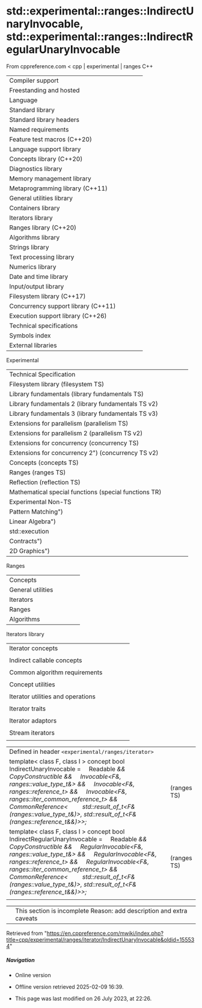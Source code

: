 # std::experimental::ranges::IndirectUnaryInvocable, std::experimental::ranges::IndirectRegularUnaryInvocable

From cppreference.com
< cpp‎ | experimental‎ | ranges
C++

|  |  |  |  |  |
| --- | --- | --- | --- | --- |
| Compiler support | | | | |
| Freestanding and hosted | | | | |
| Language | | | | |
| Standard library | | | | |
| Standard library headers | | | | |
| Named requirements | | | | |
| Feature test macros (C++20) | | | | |
| Language support library | | | | |
| Concepts library (C++20) | | | | |
| Diagnostics library | | | | |
| Memory management library | | | | |
| Metaprogramming library (C++11) | | | | |
| General utilities library | | | | |
| Containers library | | | | |
| Iterators library | | | | |
| Ranges library (C++20) | | | | |
| Algorithms library | | | | |
| Strings library | | | | |
| Text processing library | | | | |
| Numerics library | | | | |
| Date and time library | | | | |
| Input/output library | | | | |
| Filesystem library (C++17) | | | | |
| Concurrency support library (C++11) | | | | |
| Execution support library (C++26) | | | | |
| Technical specifications | | | | |
| Symbols index | | | | |
| External libraries | | | | |

Experimental

|  |  |  |  |  |
| --- | --- | --- | --- | --- |
| Technical Specification | | | | |
| Filesystem library (filesystem TS) | | | | |
| Library fundamentals (library fundamentals TS) | | | | |
| Library fundamentals 2 (library fundamentals TS v2) | | | | |
| Library fundamentals 3 (library fundamentals TS v3) | | | | |
| Extensions for parallelism (parallelism TS) | | | | |
| Extensions for parallelism 2 (parallelism TS v2) | | | | |
| Extensions for concurrency (concurrency TS) | | | | |
| Extensions for concurrency 2") (concurrency TS v2) | | | | |
| Concepts (concepts TS) | | | | |
| Ranges (ranges TS) | | | | |
| Reflection (reflection TS) | | | | |
| Mathematical special functions (special functions TR) | | | | |
| Experimental Non-TS | | | | |
| Pattern Matching") | | | | |
| Linear Algebra") | | | | |
| std::execution | | | | |
| Contracts") | | | | |
| 2D Graphics") | | | | |

Ranges

|  |  |  |  |  |
| --- | --- | --- | --- | --- |
| Concepts | | | | |
| General utilities | | | | |
| Iterators | | | | |
| Ranges | | | | |
| Algorithms | | | | |

Iterators library

|  |  |  |  |  |
| --- | --- | --- | --- | --- |
| Iterator concepts | | | | |
| |  |  |  |  |  | | --- | --- | --- | --- | --- | | Readable | | | | | | Writable | | | | | | WeaklyIncrementable | | | | | | Incrementable | | | | | | |  |  |  |  |  | | --- | --- | --- | --- | --- | | Iterator | | | | | | Sentinel | | | | | | SizedSentinel | | | | | |  | | | | | | |  |  |  |  |  | | --- | --- | --- | --- | --- | | InputIterator | | | | | | ForwardIterator | | | | | | BidirectionalIterator | | | | | | RandomAccessIterator | | | | | | |  |  |  |  |  | | --- | --- | --- | --- | --- | | OutputIterator | | | | | |  | | | | | |  | | | | | |  | | | | | |
| Indirect callable concepts | | | | |
| |  |  |  |  |  | | --- | --- | --- | --- | --- | | ****IndirectUnaryInvocableIndirectRegularUnaryInvocable**** | | | | | | |  |  |  |  |  | | --- | --- | --- | --- | --- | | IndirectUnaryPredicate | | | | | |  | | | | | | |  |  |  |  |  | | --- | --- | --- | --- | --- | | IndirectRelation | | | | | |  | | | | | | |  |  |  |  |  | | --- | --- | --- | --- | --- | | IndirectStrictWeakOrder | | | | | |  | | | | | |
| Common algorithm requirements | | | | |
| |  |  |  |  |  | | --- | --- | --- | --- | --- | | IndirectlyMovable | | | | | | IndirectlyMovableStorable | | | | | |  | | | | | | |  |  |  |  |  | | --- | --- | --- | --- | --- | | IndirectlyCopyable | | | | | | IndirectlyCopyableStorable | | | | | |  | | | | | | |  |  |  |  |  | | --- | --- | --- | --- | --- | | IndirectlySwappable | | | | | | IndirectlyComparable | | | | | |  | | | | | | |  |  |  |  |  | | --- | --- | --- | --- | --- | | Permutable | | | | | | Mergeable | | | | | | Sortable | | | | | |
| Concept utilities | | | | |
| |  |  |  |  |  | | --- | --- | --- | --- | --- | | indirect_result_of | | | | | | |  |  |  |  |  | | --- | --- | --- | --- | --- | | projected | | | | | |
| Iterator utilities and operations | | | | |
| |  |  |  |  |  | | --- | --- | --- | --- | --- | | iter_move") | | | | | | iter_swap") | | | | | | |  |  |  |  |  | | --- | --- | --- | --- | --- | | advance | | | | | | distance | | | | | | |  |  |  |  |  | | --- | --- | --- | --- | --- | | next | | | | | | prev | | | | | |
| Iterator traits | | | | |
| |  |  |  |  |  | | --- | --- | --- | --- | --- | | difference_type | | | | | | value_type | | | | | | reference_trvalue_reference_titer_common_reference_t | | | | | | iterator_category | | | | | | |  |  |  |  |  | | --- | --- | --- | --- | --- | | input_iterator_tagoutput_iterator_tagforward_iterator_tagbidirectional_iterator_tagrandom_access_iterator_tag | | | | | |  | | | | | | |  |  |  |  |  | | --- | --- | --- | --- | --- | | ranges::iterator_traits") | | | | | | std::iterator_traits<InputIterator>std::iterator_traits<OutputIterator>") | | | | | |  | | | | | |  | | | | | |  | | | | | |
| Iterator adaptors | | | | |
| |  |  |  |  |  | | --- | --- | --- | --- | --- | | reverse_iterator") | | | | | | move_iterator") | | | | | | move_sentinel") | | | | | | |  |  |  |  |  | | --- | --- | --- | --- | --- | | back_insert_iterator") | | | | | | front_insert_iterator") | | | | | | insert_iterator") | | | | | | |  |  |  |  |  | | --- | --- | --- | --- | --- | | common_iterator") | | | | | | counted_iterator") | | | | | | default_sentinel") | | | | | | |  |  |  |  |  | | --- | --- | --- | --- | --- | | danglingborrowed_iterator_t | | | | | | unreachable") | | | | | |
| Stream iterators | | | | |
| |  |  |  |  |  | | --- | --- | --- | --- | --- | | istream_iterator") | | | | | | |  |  |  |  |  | | --- | --- | --- | --- | --- | | ostream_iterator") | | | | | | |  |  |  |  |  | | --- | --- | --- | --- | --- | | istreambuf_iterator") | | | | | | |  |  |  |  |  | | --- | --- | --- | --- | --- | | ostreambuf_iterator") | | | | | |

|  |  |  |
| --- | --- | --- |
| Defined in header `<experimental/ranges/iterator>` |  |  |
| template< class F, class I >  concept bool IndirectUnaryInvocable =      Readable<I> && CopyConstructible<F> &&      Invocable<F&, ranges::value_type_t<I>&> &&      Invocable<F&, ranges::reference_t<I>> &&      Invocable<F&, ranges::iter_common_reference_t<I>> &&      CommonReference<          std::result_of_t<F&(ranges::value_type_t<I>&)>, std::result_of_t<F&(ranges::reference_t<I>&&)>>; |  | (ranges TS) |
| template< class F, class I >  concept bool IndirectRegularUnaryInvocable =      Readable<I> && CopyConstructible<F> &&      RegularInvocable<F&, ranges::value_type_t<I>&> &&      RegularInvocable<F&, ranges::reference_t<I>> &&      RegularInvocable<F&, ranges::iter_common_reference_t<I>> &&      CommonReference<          std::result_of_t<F&(ranges::value_type_t<I>&)>, std::result_of_t<F&(ranges::reference_t<I>&&)>>; |  | (ranges TS) |
|  |  |  |

|  |  |
| --- | --- |
|  | This section is incomplete Reason: add description and extra caveats |

Retrieved from "<https://en.cppreference.com/mwiki/index.php?title=cpp/experimental/ranges/iterator/IndirectUnaryInvocable&oldid=155534>"

##### Navigation

- Online version
- Offline version retrieved 2025-02-09 16:39.

- This page was last modified on 26 July 2023, at 22:26.